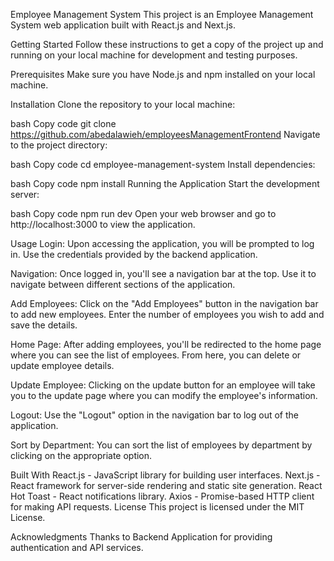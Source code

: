 Employee Management System
This project is an Employee Management System web application built with React.js and Next.js.

Getting Started
Follow these instructions to get a copy of the project up and running on your local machine for development and testing purposes.

Prerequisites
Make sure you have Node.js and npm installed on your local machine.

Installation
Clone the repository to your local machine:

bash
Copy code
git clone https://github.com/abedalawieh/employeesManagementFrontend
Navigate to the project directory:

bash
Copy code
cd employee-management-system
Install dependencies:

bash
Copy code
npm install
Running the Application
Start the development server:

bash
Copy code
npm run dev
Open your web browser and go to http://localhost:3000 to view the application.

Usage
Login: Upon accessing the application, you will be prompted to log in. Use the credentials provided by the backend application.

Navigation: Once logged in, you'll see a navigation bar at the top. Use it to navigate between different sections of the application.

Add Employees: Click on the "Add Employees" button in the navigation bar to add new employees. Enter the number of employees you wish to add and save the details.

Home Page: After adding employees, you'll be redirected to the home page where you can see the list of employees. From here, you can delete or update employee details.

Update Employee: Clicking on the update button for an employee will take you to the update page where you can modify the employee's information.

Logout: Use the "Logout" option in the navigation bar to log out of the application.

Sort by Department: You can sort the list of employees by department by clicking on the appropriate option.

Built With
React.js - JavaScript library for building user interfaces.
Next.js - React framework for server-side rendering and static site generation.
React Hot Toast - React notifications library.
Axios - Promise-based HTTP client for making API requests.
License
This project is licensed under the MIT License.

Acknowledgments
Thanks to Backend Application for providing authentication and API services.
